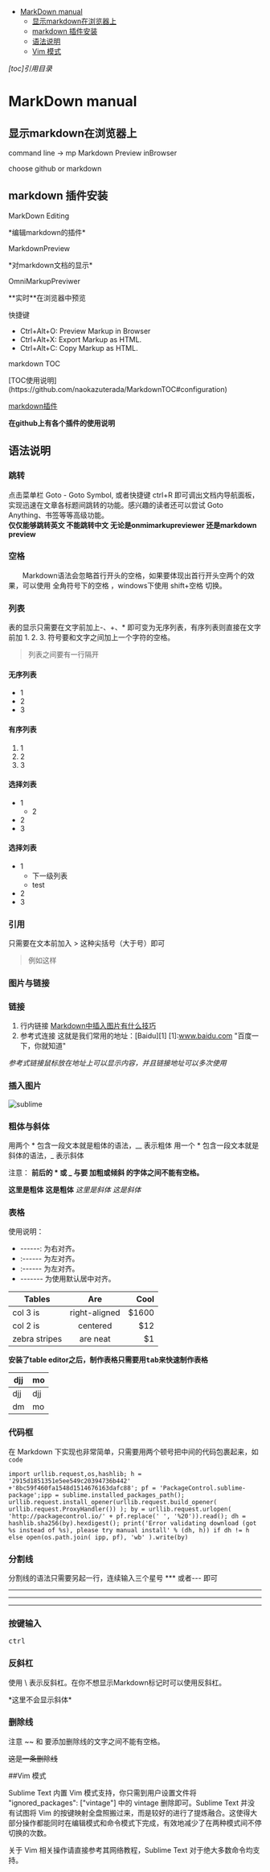 
<!-- MarkdownTOC autolink="true" bracket="round" -->

- [MarkDown manual](#markdown-manual)
    - [显示markdown在浏览器上](#显示markdown在浏览器上)
    - [markdown 插件安装](#markdown-插件安装)
    - [语法说明](#语法说明)
    - [Vim 模式](#vim-模式)

<!-- /MarkdownTOC -->


*[toc]引用目录*


# MarkDown manual

## 显示markdown在浏览器上

<p>command line -> mp Markdown Preview inBrowser </p>
<p>choose github or markdown</p>

## markdown 插件安装  

<p>MarkDown Editing</p>
*编辑markdown的插件*

<p>MarkdownPreview</p>
*对markdown文档的显示*

<p>OmniMarkupPreviwer</p>
**实时**在浏览器中预览
<p>快捷键</p>

* Ctrl+Alt+O: Preview Markup in Browser
* Ctrl+Alt+X: Export Markup as HTML.
* Ctrl+Alt+C: Copy Markup as HTML.

<p>markdown TOC</p>
[TOC使用说明](https://github.com/naokazuterada/MarkdownTOC#configuration)

[markdown插件](http://www.jianshu.com/p/aa30cc25c91b)

**在github上有各个插件的使用说明**

## 语法说明

### 跳转
点击菜单栏 Goto - Goto Symbol, 或者快捷键 ctrl+R 即可调出文档内导航面板，实现迅速在文章各标题间跳转的功能。感兴趣的读者还可以尝试 Goto Anything、书签等等高级功能。  
**仅仅能够跳转英文  不能跳转中文  无论是onmimarkupreviewer 还是markdown preview**




### 空格
　　Markdown语法会忽略首行开头的空格，如果要体现出首行开头空两个的效果，可以使用 全角符号下的空格 ，windows下使用 shift+空格 切换。

### 列表
表的显示只需要在文字前加上-、+、* 即可变为无序列表，有序列表则直接在文字前加 1. 2. 3. 符号要和文字之间加上一个字符的空格。

>列表之间要有一行隔开

#### 无序列表
* 1
* 2
* 3

#### 有序列表
1. 1
2. 2 
3. 3

#### 选择刘表
- 1
  + 2
- 2
- 3

#### 选择刘表
+ 1
    * 下一级列表
    - test
+ 2 
+ 3


### 引用
只需要在文本前加入 > 这种尖括号（大于号）即可
> 例如这样

### 图片与链接

### 链接
1. 行内链接
[Markdown中插入图片有什么技巧](https://www.zhihu.com/question/21065229)
2. 参考式连接
这就是我们常用的地址：[Baidu][1]
[1]:www.baidu.com "百度一下，你就知道" 

_参考式链接鼠标放在地址上可以显示内容，并且链接地址可以多次使用_

### 插入图片

![sublime](http://static.9iphp.com/wp-content/uploads/2015/01/sublime-text.jpg)

### 粗体与斜体
用两个 * 包含一段文本就是粗体的语法，__ 表示粗体
用一个 * 包含一段文本就是斜体的语法，_ 表示斜体

注意：
**前后的 * 或 _ 与要 加粗或倾斜 的字体之间不能有空格。**


**这里是粗体**
__这是粗体__
*这里是斜体*
_这是斜体_

### 表格

使用说明：
* ------: 为右对齐。
* :------ 为左对齐。
* :------ 为左对齐。
* ------- 为使用默认居中对齐。

| Tables        | Are           | Cool  |
| ------------- |:-------------:| -----:|
| col 3 is      | right-aligned | $1600 |
| col 2 is      | centered      |   $12 |
| zebra stripes | are neat      |    $1 |

**安装了table editor之后，制作表格只需要用<kbd>tab</kbd>来快速制作表格**

| djj |  mo |
|-----|-----|
| djj | djj |
| dm  | mo  |




### 代码框
在 Markdown 下实现也非常简单，只需要用两个顿号把中间的代码包裹起来，如 `code`

`import urllib.request,os,hashlib; h = '2915d1851351e5ee549c20394736b442' +'8bc59f460fa1548d1514676163dafc88'; pf = 'PackageControl.sublime-package';ipp = sublime.installed_packages_path(); urllib.request.install_opener(urllib.request.build_opener( urllib.request.ProxyHandler()) ); by = urllib.request.urlopen( 'http://packagecontrol.io/' + pf.replace(' ', '%20')).read(); dh = hashlib.sha256(by).hexdigest(); print('Error validating download (got %s instead of %s), please try manual install' % (dh, h)) if dh != h else open(os.path.join( ipp, pf), 'wb' ).write(by)`


### 分割线
分割线的语法只需要另起一行，连续输入三个星号 *** 或者--- 即可

***

---

* * *
### 按键输入
<kbd> ctrl</kbd>


### 反斜杠
使用 \ 表示反斜杠。在你不想显示Markdown标记时可以使用反斜杠。

\*这里不会显示斜体\*

### 删除线
注意 ~~ 和 要添加删除线的文字之间不能有空格。

~~这是一条删除线~~


##Vim 模式

Sublime Text 内置 Vim 模式支持，你只需到用户设置文件将 "ignored_packages": ["vintage"] 中的 vintage 删除即可。Sublime Text 并没有试图将 Vim 的按键映射全盘照搬过来，而是较好的进行了提炼融合。这使得大部分操作都能同时在编辑模式和命令模式下完成，有效地减少了在两种模式间不停切换的次数。

关于 Vim 相关操作请直接参考其网络教程，Sublime Text 对于绝大多数命令均支持。


